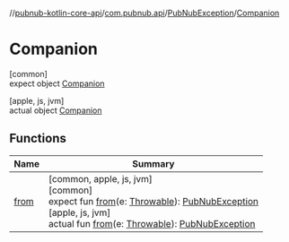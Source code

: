 //[pubnub-kotlin-core-api](../../../../index.md)/[com.pubnub.api](../../index.md)/[PubNubException](../index.md)/[Companion](index.md)

# Companion

[common]\
expect object [Companion](index.md)

[apple, js, jvm]\
actual object [Companion](index.md)

## Functions

| Name | Summary |
|---|---|
| [from](from.md) | [common, apple, js, jvm]<br>[common]<br>expect fun [from](from.md)(e: [Throwable](https://kotlinlang.org/api/latest/jvm/stdlib/kotlin-stdlib/kotlin/-throwable/index.html)): [PubNubException](../index.md)<br>[apple, js, jvm]<br>actual fun [from](from.md)(e: [Throwable](https://kotlinlang.org/api/latest/jvm/stdlib/kotlin-stdlib/kotlin/-throwable/index.html)): [PubNubException](../index.md) |
